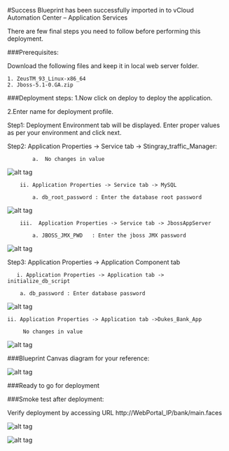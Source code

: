 #Success
Blueprint has been successfully imported in to vCloud Automation Center – Application Services

There are  few final steps you need to follow before performing this deployment.

###Prerequisites:

Download the following files and keep it in local web server folder. 

	1. ZeusTM_93_Linux-x86_64
	2. Jboss-5.1-0.GA.zip
	
###Deployment steps:
1.Now click on deploy to deploy the application.

2.Enter name for deployment profile.

Step1: Deployment Environment tab will be displayed. Enter proper values as per your environment and click next.

Step2: Application Properties -> Service tab -> Stingray_traffic_Manager:

	        a.  No changes in value


![alt tag](https://raw.github.com/vmware-applicationdirector/solutions-import-beta/Clustered-Duke-Bank-Application-Blueprint-50/Service-Property-Stingray.png)


		ii. Application Properties -> Service tab -> MySQL
	
	        a. db_root_password : Enter the database root password


![alt tag](https://raw.github.com/vmware-applicationdirector/solutions-import-beta/Clustered-Duke-Bank-Application-Blueprint-50/Service-Property-MySql.png)
	
		iii.  Application Properties -> Service tab -> JbossAppServer 

			a. JBOSS_JMX_PWD   : Enter the jboss JMX password


![alt tag](https://raw.github.com/vmware-applicationdirector/solutions-import-beta/Clustered-Duke-Bank-Application-Blueprint-50/Service-Property-JBossAppServer.png)

      
      
Step3: Application Properties -> Application Component tab

       i. Application Properties -> Application tab -> initialize_db_script 

	    a. db_password : Enter database password 
    
    
![alt tag](https://raw.github.com/vmware-applicationdirector/solutions-import-beta/Clustered-Duke-Bank-Application-Blueprint-50/Application-Property-initialize-db-script.png)

	ii. Application Properties -> Application tab ->Dukes_Bank_App
		
		 No changes in value

![alt tag](https://raw.github.com/vmware-applicationdirector/solutions-import-beta/Clustered-Duke-Bank-Application-Blueprint-50/Application-Property-Dukes-Bank-App.png)

	
###Blueprint Canvas diagram for your reference: 

![alt tag](https://raw.github.com/vmware-applicationdirector/solutions-import-beta/Clustered-Duke-Bank-Application-Blueprint-50/Blueprint-Canvas.png)

###Ready to go for deployment

###Smoke test after deployment:

Verify deployment by accessing URL http://WebPortal_IP/bank/main.faces

![alt tag](https://raw.github.com/vmware-applicationdirector/solutions-import-beta/Clustered-Duke-Bank-Application-Blueprint-50/DukesBankSmoke1.png)

![alt tag](https://raw.github.com/vmware-applicationdirector/solutions-import-beta/Clustered-Duke-Bank-Application-Blueprint-50/DukesBankSmoke2.png)





 








